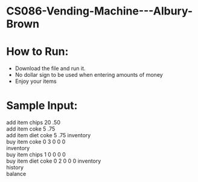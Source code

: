 # CS086-Vending-Machine---Albury-Brown

# How to Run:

* Download the file and run it.
* No dollar sign to be used when entering amounts of money
* Enjoy your items


# Sample Input:

add item chips 20 .50  
add item coke 5 .75  
add item diet coke 5 .75
inventory  
buy item coke 0 3 0 0 0  
inventory  
buy item chips 1 0 0 0 0  
buy item diet coke 0 2 0 0 0
inventory  
history  
balance
